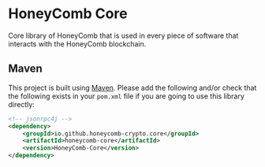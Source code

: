 # HoneyComb Core
Core library of HoneyComb that is used in every piece of software that interacts with the HoneyComb blockchain.

## Maven
This project is built using [Maven](https://maven.apache.org). Please add the following and/or check that the following exists in your `pom.xml` file if you are going to use this library directly:
```xml
<!-- jsonrpc4j -->
<dependency>
	<groupId>io.github.honeycomb-crypto.core</groupId>
	<artifactId>honeycomb-core</artifactId>
	<version>HoneyComb-Core</version>
</dependency>
```
